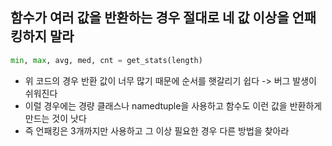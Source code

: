 ## 함수가 여러 값을 반환하는 경우 절대로 네 값 이상을 언패킹하지 말라

```python
min, max, avg, med, cnt = get_stats(length)
```

- 위 코드의 경우 반환 값이 너무 많기 때문에 순서를 햇갈리기 쉽다 -> 버그 발생이 쉬워진다
- 이럴 경우에는 경량 클래스나 namedtuple을 사용하고 함수도 이런 값을 반환하게 만드는 것이 낫다
- 즉 언패킹은 3개까지만 사용하고 그 이상 필요한 경우 다른 방법을 찾아라 